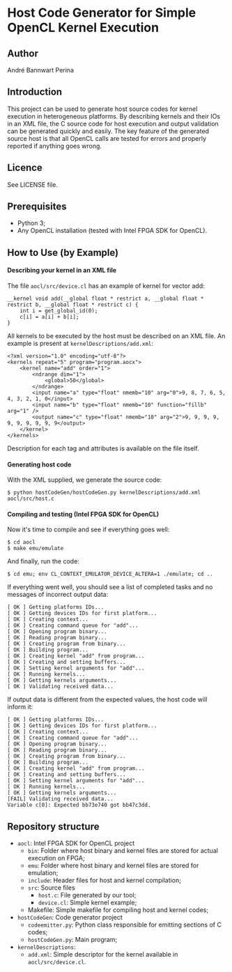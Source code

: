 # Host Code Generator for Simple OpenCL Kernel Execution

## Author

André Bannwart Perina

## Introduction

This project can be used to generate host source codes for kernel execution in heterogeneous platforms. By describing kernels and their IOs in an XML file, the C source code for host execution and output validation can be generated quickly and easily. The key feature of the generated source host is that all OpenCL calls are tested for errors and properly reported if anything goes wrong.

## Licence

See LICENSE file.

## Prerequisites

* Python 3;
* Any OpenCL installation (tested with Intel FPGA SDK for OpenCL).

## How to Use (by Example)

#### Describing your kernel in an XML file

The file ```aocl/src/device.cl``` has an example of kernel for vector add:

```
__kernel void add(__global float * restrict a, __global float * restrict b, __global float * restrict c) {
	int i = get_global_id(0);
	c[i] = a[i] + b[i];
}
```

All kernels to be executed by the host must be described on an XML file. An example is present at ```kernelDescriptions/add.xml```:

```
<?xml version="1.0" encoding="utf-8"?>
<kernels repeat="5" program="program.aocx">
	<kernel name="add" order="1">
		<ndrange dim="1">
			<global>50</global>
		</ndrange>
		<input name="a" type="float" nmemb="10" arg="0">9, 8, 7, 6, 5, 4, 3, 2, 1, 0</input>
		<input name="b" type="float" nmemb="10" function="fillb" arg="1" />
		<output name="c" type="float" nmemb="10" arg="2">9, 9, 9, 9, 9, 9, 9, 9, 9, 9</output>
	</kernel>
</kernels>
```

Description for each tag and attributes is available on the file itself.

#### Generating host code

With the XML supplied, we generate the source code:

```
$ python hostCodeGen/hostCodeGen.py kernelDescriptions/add.xml aocl/src/host.c
```

#### Compiling and testing (Intel FPGA SDK for OpenCL)

Now it's time to compile and see if everything goes well:

```
$ cd aocl
$ make emu/emulate
```

And finally, run the code:

```
$ cd emu; env CL_CONTEXT_EMULATOR_DEVICE_ALTERA=1 ./emulate; cd ..
```

If everything went well, you should see a list of completed tasks and no messages of incorrect output data:

```
[ OK ] Getting platforms IDs...
[ OK ] Getting devices IDs for first platform...
[ OK ] Creating context...
[ OK ] Creating command queue for "add"...
[ OK ] Opening program binary...
[ OK ] Reading program binary...
[ OK ] Creating program from binary...
[ OK ] Building program...
[ OK ] Creating kernel "add" from program...
[ OK ] Creating and setting buffers...
[ OK ] Setting kernel arguments for "add"...
[ OK ] Running kernels...
[ OK ] Getting kernels arguments...
[ OK ] Validating received data...
```

If output data is different from the expected values, the host code will inform it:

```
[ OK ] Getting platforms IDs...
[ OK ] Getting devices IDs for first platform...
[ OK ] Creating context...
[ OK ] Creating command queue for "add"...
[ OK ] Opening program binary...
[ OK ] Reading program binary...
[ OK ] Creating program from binary...
[ OK ] Building program...
[ OK ] Creating kernel "add" from program...
[ OK ] Creating and setting buffers...
[ OK ] Setting kernel arguments for "add"...
[ OK ] Running kernels...
[ OK ] Getting kernels arguments...
[FAIL] Validating received data...
Variable c[0]: Expected bb73e740 got bb47c3dd.
```

## Repository structure

* ```aocl```: Intel FPGA SDK for OpenCL project
	* ```bin```: Folder where host binary and kernel files are stored for actual execution on FPGA;
	* ```emu```: Folder where host binary and kernel files are stored for emulation;
	* ```include```: Header files for host and kernel compilation;
	* ```src```: Source files
		* ```host.c```: File generated by our tool;
		* ```device.cl```: Simple kernel example;
	* Makefile: Simple makefile for compiling host and kernel codes;
* ```hostCodeGen```: Code generator project
	* ```codeemitter.py```: Python class responsible for emitting sections of C codes;
	* ```hostCodeGen.py```: Main program;
* ```kernelDescriptions```:
	* ```add.xml```: Simple descriptor for the kernel available in ```aocl/src/device.cl```.
